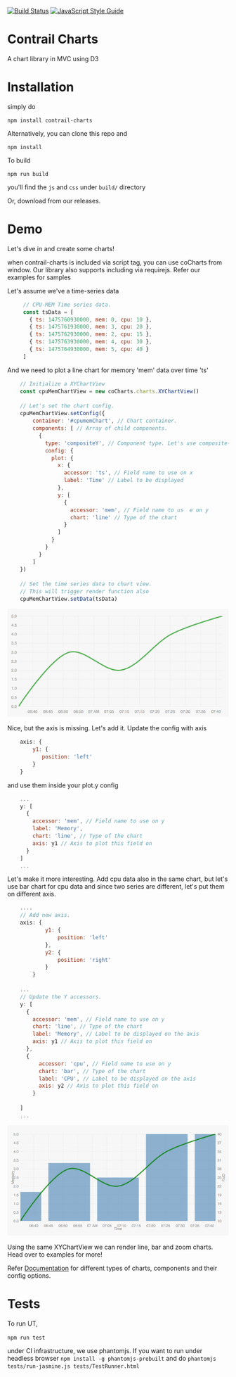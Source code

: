 [![Build Status](https://travis-ci.org/absingla/contrail-charts.svg?branch=master)](https://travis-ci.org/absingla/contrail-charts)
[![JavaScript Style Guide](https://img.shields.io/badge/code%20style-standard-brightgreen.svg)](http://standardjs.com/)

# Contrail Charts

A chart library in MVC using D3

# Installation

simply do
```
npm install contrail-charts
```
Alternatively, you can clone this repo and
```
npm install
```
To build
```
npm run build
```
you'll find the `js` and `css` under `build/` directory

Or, download from our releases.

# Demo
Let's dive in and create some charts!

when contrail-charts is included via script tag, you can use coCharts from window.
Our library also supports including via requirejs. Refer our examples for samples

Let's assume we've a time-series data
```javascript
     // CPU-MEM Time series data.
     const tsData = [
       { ts: 1475760930000, mem: 0, cpu: 10 },
       { ts: 1475761930000, mem: 3, cpu: 20 },
       { ts: 1475762930000, mem: 2, cpu: 15 },
       { ts: 1475763930000, mem: 4, cpu: 30 },
       { ts: 1475764930000, mem: 5, cpu: 40 }
     ]
```
And we need to plot a line chart for memory 'mem' data over time 'ts'

```javascript
    // Initialize a XYChartView
    const cpuMemChartView = new coCharts.charts.XYChartView()

    // Let's set the chart config.
    cpuMemChartView.setConfig({
        container: '#cpumemChart', // Chart container.
        components: [ // Array of child components.
          {
            type: 'compositeY', // Component type. Let's use composite-y component to render line chart.
            config: {
              plot: {
                x: {
                  accessor: 'ts', // Field name to use on x
                  label: 'Time' // Label to be displayed
                },
                y: [
                  {
                    accessor: 'mem', // Field name to us  e on y
                    chart: 'line' // Type of the chart
                  }
                ]
              }
            }
          }
        ]
    })

    // Set the time series data to chart view.
    // This will trigger render function also
    cpuMemChartView.setData(tsData)
```

![create](examples/basic/img/sample1.png)

Nice, but the axis is missing. Let's add it. Update the config with axis

```javascript
    axis: {
        y1: {
           position: 'left'
        }
    }
```
and use them inside your plot.y config
```javascript
    ...
    y: [
      {
        accessor: 'mem', // Field name to use on y
        label: 'Memory',
        chart: 'line', // Type of the chart
        axis: y1 // Axis to plot this field on
      }
    ]
    ...
```

Let's make it more interesting. Add cpu data also in the same chart, but let's use bar chart for cpu data and since two 
series are different, let's put them on different axis.

```javascript
    ....
    // Add new axis.
    axis: {
            y1: {
                position: 'left'
            },
            y2: {
                position: 'right'
            }
        }

    ...
    // Update the Y accessors.
    y: [
      {
        accessor: 'mem', // Field name to use on y
        chart: 'line', // Type of the chart
        label: 'Memory', // Label to be displayed on the axis
        axis: y1 // Axis to plot this field on
      },
      {
          accessor: 'cpu', // Field name to use on y
          chart: 'bar', // Type of the chart
          label: 'CPU', // Label to be displayed on the axis
          axis: y2 // Axis to plot this field on
        }

    ]
    ...
```

![create](examples/basic/img/sample2.png)

Using the same XYChartView we can render line, bar and zoom charts. Head over to examples for more!

Refer [Documentation](https://github.com/Juniper/contrail-charts/wiki) for different types of charts, components and 
their config options. 

# Tests

To run UT,

```npm run test```

under CI infrastructure, we use phantomjs. If you want to run under headless browser
`npm install -g phantomjs-prebuilt` and do `phantomjs tests/run-jasmine.js tests/TestRunner.html`
